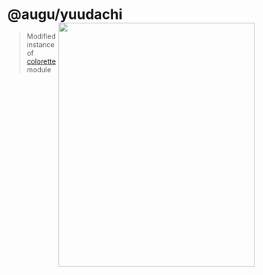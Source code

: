 # @augu/yuudachi <img src="https://azurlane.koumakan.jp/w/images/b/b5/YuudachiNew_Year.png" align="right" width="400px" height="497px">

> Modified instance of [colorette]() module